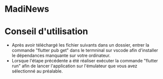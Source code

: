 # MadiNews


# Conseil d'utilisation



- Après avoir téléchargé les fichier suivants dans un dossier, entrer la commande "flutter pub get" dans le termninal sur vscode afin d'installer le dépendances manquante sur votre ordinateur.
- Lorsque l'étape précédente a été réaliser exécuter la commande "flutter run" afin de lancer l'application sur l'émulateur que vous avez sélectionné au préalable.
